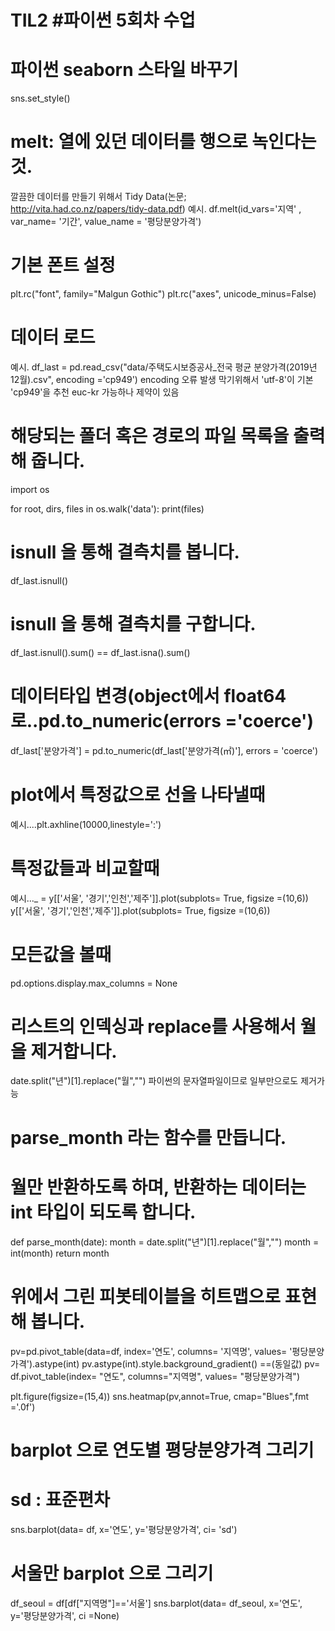 # TIL2 #파이썬 5회차 수업

# 파이썬 seaborn 스타일 바꾸기
sns.set_style()

# melt: 열에 있던 데이터를 행으로 녹인다는 것. 
깔끔한 데이터를 만들기 위해서 Tidy Data(논문; http://vita.had.co.nz/papers/tidy-data.pdf)
예시. 
df.melt(id_vars='지역' , var_name= '기간', value_name = '평당분양가격')

# 기본 폰트 설정
plt.rc("font", family="Malgun Gothic")
plt.rc("axes", unicode_minus=False)

# 데이터 로드
예시.
df_last = pd.read_csv("data/주택도시보증공사_전국 평균 분양가격(2019년 12월).csv", encoding ='cp949') 
encoding 오류 발생 막기위해서 'utf-8'이 기본  'cp949'을 추천 euc-kr 가능하나 제약이 있음

# 해당되는 폴더 혹은 경로의 파일 목록을 출력해 줍니다.
import os

for root, dirs, files in os.walk('data'):
        print(files)
        
# isnull 을 통해 결측치를 봅니다.
df_last.isnull()
# isnull 을 통해 결측치를 구합니다.
df_last.isnull().sum() ==  df_last.isna().sum()

# 데이터타입 변경(object에서 float64로..pd.to_numeric(errors ='coerce')
df_last['분양가격'] = pd.to_numeric(df_last['분양가격(㎡)'], errors = 'coerce')

# plot에서 특정값으로 선을 나타낼때
예시....plt.axhline(10000,linestyle=':')

# 특정값들과 비교할때
예시..._ = y[['서울', '경기','인천','제주']].plot(subplots= True, figsize =(10,6))
       y[['서울', '경기','인천','제주']].plot(subplots= True, figsize =(10,6))
   
# 모든값을 볼때  
pd.options.display.max_columns = None


# 리스트의 인덱싱과 replace를 사용해서 월을 제거합니다.
date.split("년")[1].replace("월","") 파이썬의 문자열파일이므로 일부만으로도 제거가능


# parse_month 라는 함수를 만듭니다.
# 월만 반환하도록 하며, 반환하는 데이터는 int 타입이 되도록 합니다.
def parse_month(date):
        month = date.split("년")[1].replace("월","")
        month = int(month)
        return month
        

# 위에서 그린 피봇테이블을 히트맵으로 표현해 봅니다.
pv=pd.pivot_table(data=df, index='연도', columns= '지역명', values= '평당분양가격').astype(int)
pv.astype(int).style.background_gradient()
==(동일값) pv= df.pivot_table(index= "연도", columns="지역명", values= "평당분양가격")

plt.figure(figsize=(15,4))
sns.heatmap(pv,annot=True, cmap="Blues",fmt ='.0f')

# barplot 으로 연도별 평당분양가격 그리기
# sd : 표준편차
sns.barplot(data= df, x='연도', y='평당분양가격', ci= 'sd')

# 서울만 barplot 으로 그리기
df_seoul = df[df["지역명"]=='서울']
sns.barplot(data= df_seoul, x='연도', y='평당분양가격', ci =None)




